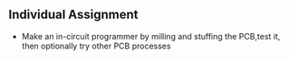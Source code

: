 ## Individual Assignment

- Make an in-circuit programmer by milling and stuffing the PCB,test it, then optionally try other PCB processes
